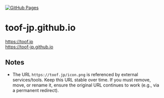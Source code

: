 [![GitHub Pages](https://img.shields.io/static/v1?label=GitHub+Pages&message=+&color=brightgreen&logo=github)](https://toof-jp.github.io/)

# toof-jp.github.io
https://toof.jp  
https://toof-jp.github.io

## Notes
- The URL `https://toof.jp/icon.png` is referenced by external services/tools. Keep this URL stable over time. If you must remove, move, or rename it, ensure the original URL continues to work (e.g., via a permanent redirect).
